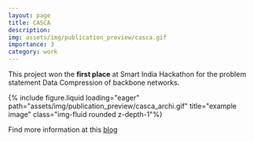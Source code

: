 ```yaml
---
layout: page
title: CASCA
description:
img: assets/img/publication_preview/casca.gif
importance: 3
category: work
---
```


This project won the **first place** at Smart India Hackathon for the problem statement Data Compression of backbone networks.



<div class="row">
    <div class="col-sm mt-3 mt-md-0">
        {% include figure.liquid loading="eager" path="assets/img/publication_preview/casca_archi.gif" title="example image" class="img-fluid rounded z-depth-1"%}
    </div>

</div>

Find more information at this [blog](https://medium.com/spidernitt/casca-coflow-aware-selective-compression-accelerator-c32020e4d6fd)

